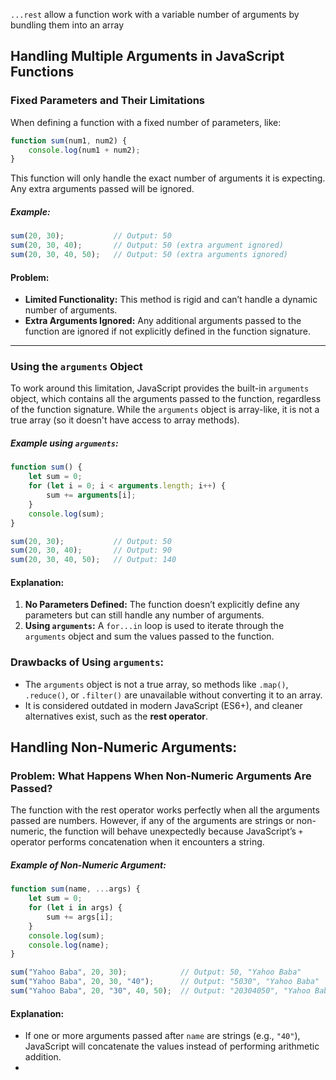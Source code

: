 `...rest` allow a function work with a variable number of arguments by bundling them into an array

## Handling Multiple Arguments in JavaScript Functions

### Fixed Parameters and Their Limitations
When defining a function with a fixed number of parameters, like:
```js
function sum(num1, num2) {
    console.log(num1 + num2);
}
```
This function will only handle the exact number of arguments it is expecting. Any extra arguments passed will be ignored.

##### Example:
```js
sum(20, 30);           // Output: 50
sum(20, 30, 40);       // Output: 50 (extra argument ignored)
sum(20, 30, 40, 50);   // Output: 50 (extra arguments ignored)
```

#### Problem:
- **Limited Functionality:** This method is rigid and can’t handle a dynamic number of arguments.
- **Extra Arguments Ignored:** Any additional arguments passed to the function are ignored if not explicitly defined in the function signature.
***

### Using the `arguments` Object
To work around this limitation, JavaScript provides the built-in `arguments` object, which contains all the arguments passed to the function, regardless of the function signature. While the `arguments` object is array-like, it is not a true array (so it doesn't have access to array methods).

##### Example using `arguments`:
```js
function sum() {
    let sum = 0;
    for (let i = 0; i < arguments.length; i++) {
        sum += arguments[i];
    }
    console.log(sum);
}

sum(20, 30);           // Output: 50
sum(20, 30, 40);       // Output: 90
sum(20, 30, 40, 50);   // Output: 140
```

#### Explanation:

1. **No Parameters Defined:** The function doesn’t explicitly define any parameters but can still handle any number of arguments.
2. **Using `arguments`:** A `for...in` loop is used to iterate through the `arguments` object and sum the values passed to the function.

### Drawbacks of Using `arguments`:
- The `arguments` object is not a true array, so methods like `.map()`, `.reduce()`, or `.filter()` are unavailable without converting it to an array.
- It is considered outdated in modern JavaScript (ES6+), and cleaner alternatives exist, such as the **rest operator**.

## Handling Non-Numeric Arguments:

### Problem: What Happens When Non-Numeric Arguments Are Passed?
The function with the rest operator works perfectly when all the arguments passed are numbers. However, if any of the arguments are strings or non-numeric, the function will behave unexpectedly because JavaScript’s `+` operator performs concatenation when it encounters a string.

##### Example of Non-Numeric Argument:
```js
function sum(name, ...args) {
    let sum = 0;
    for (let i in args) {
        sum += args[i];
    }
    console.log(sum);
    console.log(name);
}

sum("Yahoo Baba", 20, 30);            // Output: 50, "Yahoo Baba"
sum("Yahoo Baba", 20, 30, "40");      // Output: "5030", "Yahoo Baba"
sum("Yahoo Baba", 20, "30", 40, 50);  // Output: "20304050", "Yahoo Baba"
```

#### Explanation:
- If one or more arguments passed after `name` are strings (e.g., `"40"`), JavaScript will concatenate the values instead of performing arithmetic addition.
- 
